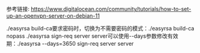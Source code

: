 参考链接: https://www.digitalocean.com/community/tutorials/how-to-set-up-an-openvpn-server-on-debian-11

./easyrsa build-ca要求密码时，切换为不需要密码的模式：./easyrsa build-ca nopass
./easyrsa sign-req server server可以使用--days参数修改有效期：./easyrsa --days=3650 sign-req server server
